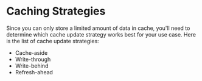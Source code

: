 # Caching Strategies

Since you can only store a limited amount of data in cache, you'll need to determine which cache update strategy works best for your use case. Here is the list of cache update strategies:

- Cache-aside
- Write-through
- Write-behind
- Refresh-ahead
